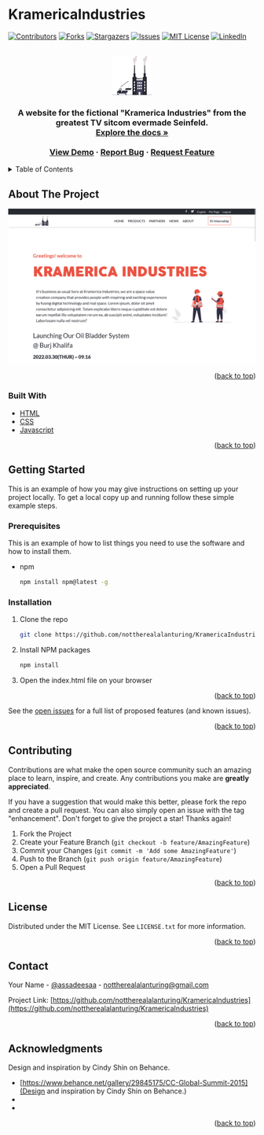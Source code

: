 # KramericaIndustries

<div id="top"></div>
<!--
*** Thanks for checking out the Best-README-Template. If you have a suggestion
*** that would make this better, please fork the repo and create a pull request
*** or simply open an issue with the tag "enhancement".
*** Don't forget to give the project a star!
*** Thanks again! Now go create something AMAZING! :D
-->

<!-- PROJECT SHIELDS -->
<!--
*** I'm using markdown "reference style" links for readability.
*** Reference links are enclosed in brackets [ ] instead of parentheses ( ).
*** See the bottom of this document for the declaration of the reference variables
*** for contributors-url, forks-url, etc. This is an optional, concise syntax you may use.
*** https://www.markdownguide.org/basic-syntax/#reference-style-links
-->

[![Contributors][contributors-shield]][contributors-url]
[![Forks][forks-shield]][forks-url]
[![Stargazers][stars-shield]][stars-url]
[![Issues][issues-shield]][issues-url]
[![MIT License][license-shield]][license-url]
[![LinkedIn][linkedin-shield]][linkedin-url]

<!-- PROJECT LOGO -->
<br />
<div align="center">
  <a href="https://nottherealalanturing.github.io/KramericaIndustries/index.html">
    <img src="./assets/icons/Logo.svg" alt="Logo" width="80" height="80">
  </a>

<h3 alig n="center"</h3>

  <p align="center">
    A website for the fictional "Kramerica Industries" from the greatest TV sitcom evermade Seinfeld.
    <br />
    <a href="https://github.com/nottherealalanturing/kramericaindustries"><strong>Explore the docs »</strong></a>
    <br />
    <br />
    <a href="https://nottherealalanturing.github.io/KramericaIndustries/index.html">View Demo</a>
    ·
    <a href="https://github.com/nottherealalanturing/kramericaindustries/issues">Report Bug</a>
    ·
    <a href="https://github.com/nottherealalanturing/kramericaindustries/issues">Request Feature</a>
  </p>
</div>

<!-- TABLE OF CONTENTS -->
<details>
  <summary>Table of Contents</summary>
  <ol>
    <li>
      <a href="#about-the-project">About The Project</a>
      <ul>
        <li><a href="#built-with">Built With</a></li>
      </ul>
    </li>
    <li>
      <a href="#getting-started">Getting Started</a>
      <ul>
        <li><a href="#prerequisites">Prerequisites</a></li>
        <li><a href="#installation">Installation</a></li>
      </ul>
    </li>
    <li><a href="#usage">Usage</a></li>
    <li><a href="#roadmap">Roadmap</a></li>
    <li><a href="#contributing">Contributing</a></li>
    <li><a href="#license">License</a></li>
    <li><a href="#contact">Contact</a></li>
    <li><a href="#acknowledgments">Acknowledgments</a></li>
  </ol>
</details>

<!-- ABOUT THE PROJECT -->

## About The Project

[![Kramerica Industries][product-screenshot]](https://nottherealalanturing.github.io/KramericaIndustries/index.html)

<p align="right">(<a href="#top">back to top</a>)</p>

### Built With

- [HTML](https://html.com/)
- [CSS](https://w3.org/)
- [Javascript](https://javascript.com/)

<p align="right">(<a href="#top">back to top</a>)</p>

<!-- GETTING STARTED -->

## Getting Started

This is an example of how you may give instructions on setting up your project locally.
To get a local copy up and running follow these simple example steps.

### Prerequisites

This is an example of how to list things you need to use the software and how to install them.

- npm
  ```sh
  npm install npm@latest -g
  ```

### Installation

1. Clone the repo
   ```sh
   git clone https://github.com/nottherealalanturing/KramericaIndustries.git
   ```
2. Install NPM packages
   ```sh
   npm install
   ```
3. Open the index.html file on your browser

<p align="right">(<a href="#top">back to top</a>)</p>

<!-- USAGE EXAMPLES -->

See the [open issues](https://github.com/nottherealalanturing/KramericaIndustries/issues) for a full list of proposed features (and known issues).

<p align="right">(<a href="#top">back to top</a>)</p>

<!-- CONTRIBUTING -->

## Contributing

Contributions are what make the open source community such an amazing place to learn, inspire, and create. Any contributions you make are **greatly appreciated**.

If you have a suggestion that would make this better, please fork the repo and create a pull request. You can also simply open an issue with the tag "enhancement".
Don't forget to give the project a star! Thanks again!

1. Fork the Project
2. Create your Feature Branch (`git checkout -b feature/AmazingFeature`)
3. Commit your Changes (`git commit -m 'Add some AmazingFeature'`)
4. Push to the Branch (`git push origin feature/AmazingFeature`)
5. Open a Pull Request

<p align="right">(<a href="#top">back to top</a>)</p>

<!-- LICENSE -->

## License

Distributed under the MIT License. See `LICENSE.txt` for more information.

<p align="right">(<a href="#top">back to top</a>)</p>

<!-- CONTACT -->

## Contact

Your Name - [@assadeesaa](https://twitter.com/assadeesaa) - nottherealalanturing@gmail.com

Project Link: [https://github.com/nottherealalanturing/KramericaIndustries](https://github.com/nottherealalanturing/KramericaIndustries)

<p align="right">(<a href="#top">back to top</a>)</p>

<!-- ACKNOWLEDGMENTS -->

## Acknowledgments

Design and inspiration by Cindy Shin on Behance.

- [https://www.behance.net/gallery/29845175/CC-Global-Summit-2015](Design and inspiration by Cindy Shin on Behance.)
- []()
- []()

<p align="right">(<a href="#top">back to top</a>)</p>

<!-- MARKDOWN LINKS & IMAGES -->
<!-- https://www.markdownguide.org/basic-syntax/#reference-style-links -->

[contributors-shield]: https://img.shields.io/github/contributors/nottherealalanturing/KramericaIndustries.svg?style=for-the-badge
[contributors-url]: https://github.com/nottherealalanturing/KramericaIndustries/graphs/contributors
[forks-shield]: https://img.shields.io/github/forks/nottherealalanturing/KramericaIndustries.svg?style=for-the-badge
[forks-url]: https://github.com/nottherealalanturing/kramericaindustries/network/members
[stars-shield]: https://img.shields.io/github/stars/nottherealalanturing/kramericaindustries.svg?style=for-the-badge
[stars-url]: https://github.com/nottherealalanturing/kramericaindustries/stargazers
[issues-shield]: https://img.shields.io/github/issues/nottherealalanturing/kramericaindustries.svg?style=for-the-badge
[issues-url]: https://github.com/nottherealalanturing/kramericaindustries/issues
[license-shield]: https://img.shields.io/github/license/nottherealalanturing/kramericaindustries.svg?style=for-the-badge
[license-url]: https://github.com/nottherealalanturing/kramericaindustries/blob/master/LICENSE.txt
[linkedin-shield]: https://img.shields.io/badge/-LinkedIn-black.svg?style=for-the-badge&logo=linkedin&colorB=555
[linkedin-url]: https://linkedin.com/in/assadisah
[product-screenshot]: /assets/images/screenshot.png
